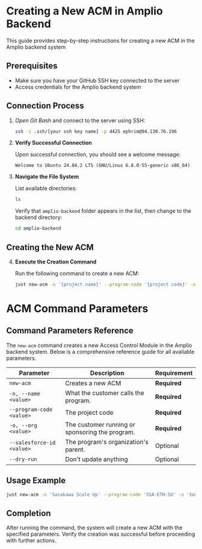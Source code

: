 # Creating a New ACM in Amplio Backend

This guide provides step-by-step instructions for creating a new ACM in the Amplio backend system

## Prerequisites
- Make sure you have your GitHub SSH key connected to the server
- Access credentials for the Amplio backend system

## Connection Process

1. *Open Git Bash* and connect to the server using SSH:
   ```bash
   ssh -i .ssh/[your ssh key name] -p 4425 ephrim@94.130.76.196
   ```

2. **Verify Successful Connection**
   
   Upon successful connection, you should see a welcome message:
   ```
   Welcome to Ubuntu 24.04.2 LTS (GNU/Linux 6.8.0-55-generic x86_64)
   ```

3. **Navigate the File System**
   
   List available directories:
   ```bash
   ls
   ```
   
   Verify that `amplio-backend` folder appears in the list, then change to the backend directory:
   ```bash
   cd amplio-backend
   ```

## Creating the New ACM

4. **Execute the Creation Command**
   
   Run the following command to create a new ACM:
   ```bash
   just new-acm -n '{project name}' --program-code '{project code}' -o '{the organization}'
   ```


# ACM Command Parameters

## Command Parameters Reference

The `new-acm` command creates a new Access Control Module in the Amplio backend system. Below is a comprehensive reference guide for all available parameters.

| Parameter | Description | Requirement |
|-----------|-------------|------------|
| `new-acm` | Creates a new ACM  | **Required** |
| `-n, --name <value>` | What the customer calls the program. | **Required** |
| `--program-code <value>` | The project code  | **Required** |
| `-o, --org <value>` | The customer running or sponsoring the program. | **Required** |
| `--salesforce-id <value>` | The program's organization's parent. | Optional |
| `--dry-run` | Don't update anything | Optional |

## Usage Example

```bash
just new-acm -n 'Sasakawa Scale Up' --program-code 'SSA-ETH-SU' -o 'Sasakawa Africa Association - Ethiopia'
```

## Completion

After running the command, the system will create a new ACM with the specified parameters. Verify the creation was successful before proceeding with further actions.